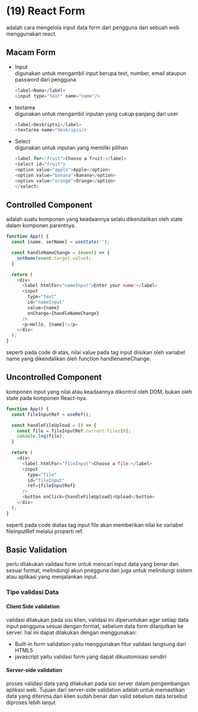 # (19) React Form #
adalah cara mengelola input data form dari pengguna dari sebuah web menggunakan react.
## Macam Form ##
- Input <br>
  digunakan untuk mengambil input berupa text, number, email ataupun password dari pengguna <br>
  ```javascript
  <label>Nama</label>
  <input type="text" name="name"/>
  ```
- textarea <br>
  digunakan untuk mengambil inputan yang cukup panjang dari user <br>
  ```javascript
  <label>Deskriptsi</label>
  <textarea name="deskripsi/>
  ```
- Select <br>
  digunakan untuk inputan yang memiliki pilihan <br>
  ```javascript
  <label for="fruit">Choose a fruit:</label>
  <select id="fruit">
  <option value="apple">Apple</option>
  <option value="banana">Banana</option>
  <option value="orange">Orange</option>
  </select>
  ```
  
## Controlled Component ##
adalah suatu komponen yang keadaannya selalu dikendalikan oleh state dalam komponen parentnya. <br>
```javascript
function App() {
  const [name, setName] = useState('');

  const handleNameChange = (event) => {
    setName(event.target.value);
  }

  return (
    <div>
      <label htmlFor="nameInput">Enter your name:</label>
      <input 
        type="text" 
        id="nameInput" 
        value={name} 
        onChange={handleNameChange} 
      />
      <p>Hello, {name}!</p>
    </div>
  );
}
```
seperti pada code di atas, nilai value pada tag input diisikan oleh variabel name yang dikendalikan oleh function handlenameChange.

## Uncontrolled Component ##
komponen input yang nilai atau keadaannya dikontrol oleh DOM, bukan oleh state pada komponen React-nya. <br>
```javascript
function App() {
  const fileInputRef = useRef();

  const handleFileUpload = () => {
    const file = fileInputRef.current.files[0];
    console.log(file);
  }

  return (
    <div>
      <label htmlFor="fileInput">Choose a file:</label>
      <input 
        type="file" 
        id="fileInput" 
        ref={fileInputRef} 
      />
      <button onClick={handleFileUpload}>Upload</button>
    </div>
  );
}
```
seperti pada code diatas tag input file akan memberikan nilai ke variabel fileInputRef melalui properti ref.

## Basic Validation ##
perlu dilakukan vaildasi form untuk mencari input data yang benar dan sesuai format, melindungi akun pnegguna dan juga untuk melindungi sistem atau aplikasi yang menjalankan input.
### Tipe validasi Data ###
#### Client Side validation ####
validasi dilakukan pada sisi klien, validasi ini diperuntukan agar setiap data input pengguna sesuai dengan format, sebelum data form dilanjutkan ke server. hal ini dapat dilakukan dengan menggunakan: <br>
- Built-in form validation yaitu menggunakan fitur validasi langsung dari HTML5
- javascript yaitu validasi form yang dapat dikustomisasi sendiri
#### Server-side validation ####
proses validasi data yang dilakukan pada sisi server dalam pengembangan aplikasi web. Tujuan dari server-side validation adalah untuk memastikan data yang diterima dari klien sudah benar dan valid sebelum data tersebut diproses lebih lanjut.
